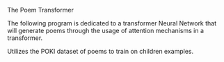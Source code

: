 The Poem Transformer

The following program is dedicated to a transformer Neural Network that will generate poems through the usage
of attention mechanisms in a transformer.

Utilizes the POKI dataset of poems to train on children examples.

